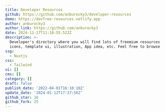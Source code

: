 ```yaml
---
title: Developer Resources
github: https://github.com/anburocky3/developer-resources
demo: https://devfree-resources.netlify.app
author: anburocky3
author_link: https://github.com/anburocky3
date: 2024-11-27T11:18:55.522Z
description: >-
  Developer's directory where you will find lots of freemium resources like
  icons, template ui, illustration, App idea, etc. Feel free to browse around.
ssg:
  - Nuxtjs
css:
  - Tailwind
ui: []
cms: []
category: []
draft: false
publish_date: '2022-04-01T16:10:10Z'
update_date: '2024-01-12T17:37:56Z'
github_star: 16
github_fork: 25
---
```

